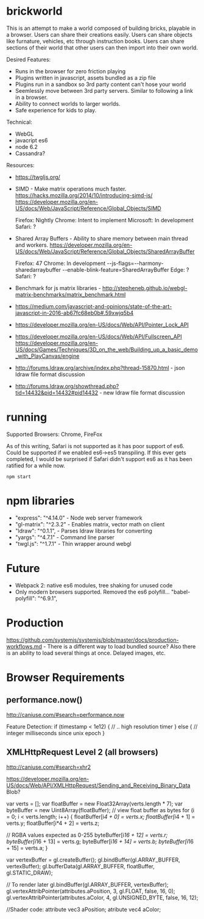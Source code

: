 brickworld
==============

This is an attempt to make a world composed of building bricks, playable in a browser. Users can share their creations easily.  Users can share objects like furnature, vehicles, etc through instruction books. Users can share sections of their world that other users can then import into their own world.

Desired Features:

* Runs in the browser for zero friction playing
* Plugins written in javascript, assets bundled as a zip file
* Plugins run in a sandbox so 3rd party content can't hose your world
* Seemlessly move between 3rd party servers.  Similar to following a link in a browser.
* Ability to connect worlds to larger worlds.
* Safe experience for kids to play.

Technical:

* WebGL
* javacript es6
* node 6.2
* Cassandra?

Resources:

* https://twgljs.org/

* SIMD - Make matrix operations much faster.
    https://hacks.mozilla.org/2014/10/introducing-simd-js/
    https://developer.mozilla.org/en-US/docs/Web/JavaScript/Reference/Global_Objects/SIMD

    Firefox: Nightly
    Chrome: Intent to implement
    Microsoft: In development
    Safari: ?

* Shared Array Buffers - Ability to share memory between main thread and workers. https://developer.mozilla.org/en-US/docs/Web/JavaScript/Reference/Global_Objects/SharedArrayBuffer

    Firefox: 47
    Chrome: In development  --js-flags=--harmony-sharedarraybuffer --enable-blink-feature=SharedArrayBuffer
    Edge: ?
    Safari: ?

* Benchmark for js matrix libraries - http://stepheneb.github.io/webgl-matrix-benchmarks/matrix_benchmark.html

* https://medium.com/javascript-and-opinions/state-of-the-art-javascript-in-2016-ab67fc68eb0b#.59xwjq5b4
* https://developer.mozilla.org/en-US/docs/Web/API/Pointer_Lock_API
* https://developer.mozilla.org/en-US/docs/Web/API/Fullscreen_API
https://developer.mozilla.org/en-US/docs/Games/Techniques/3D_on_the_web/Building_up_a_basic_demo_with_PlayCanvas/engine

* http://forums.ldraw.org/archive/index.php?thread-15870.html - json ldraw file format discussion
* http://forums.ldraw.org/showthread.php?tid=14432&pid=14432#pid14432 - new ldraw file format discussion




# running


Supported Browsers: Chrome, FireFox

As of this writing, Safari is not supported as it has poor support of es6. Could be supported if we enabled es6->es5 transpiling. If this ever gets completed, I would be surprised if Safari didn't support es6 as it has been ratified for a while now.

    npm start


# npm libraries


  * "express": "^4.14.0" - Node web server framework
  * "gl-matrix": "^2.3.2" - Enables matrix, vector math on client
  * "ldraw": "^0.1.1", - Parses ldraw libraries for converting
  * "yargs": "^4.7.1" - Command line parser
  * "twgl.js": "^1.7.1" - Thin wrapper around webgl




# Future

* Webpack 2: native es6 modules, tree shaking for unused code
* Only modern browsers supported. Removed the es6 polyfill...  "babel-polyfill": "^6.9.1",

# Production

https://github.com/systemjs/systemjs/blob/master/docs/production-workflows.md - There is a different way to load bundled source?  Also there is an ability to load several things at once. Delayed images, etc.


# Browser Requirements

## performance.now()   
http://caniuse.com/#search=performance.now

Feature Detection:
if (timestamp < 1e12) {
  // .. high resolution timer
} else {
  // integer milliseconds since unix epoch
}


## XMLHttpRequest Level 2 (all browsers)
http://caniuse.com/#search=xhr2

https://developer.mozilla.org/en-US/docs/Web/API/XMLHttpRequest/Sending_and_Receiving_Binary_Data
 Blob?

var verts = [];
var floatBuffer = new Float32Array(verts.length * 7);
var byteBuffer = new Uint8Array(floatBuffer); // view float buffer as bytes
for (i = 0; i < verts.length; i++) {
  floatBuffer[i*4 + 0] = verts.x;
  floatBuffer[i*4 + 1] = verts.y;
  floatBuffer[i*4 + 2] = verts.z;

  // RGBA values expected as 0-255
  byteBuffer[i*16 + 12] = verts.r;
  byteBuffer[i*16 + 13] = verts.g;
  byteBuffer[i*16 + 14] = verts.b;
  byteBuffer[i*16 + 15] = verts.a;
}

var vertexBuffer = gl.createBuffer();
gl.bindBuffer(gl.ARRAY_BUFFER, vertexBuffer);
gl.bufferData(gl.ARRAY_BUFFER, floatBuffer, gl.STATIC_DRAW);


// To render later
gl.bindBuffer(gl.ARRAY_BUFFER, vertexBuffer);
gl.vertexAttribPointer(attributes.aPosition, 3, gl.FLOAT, false, 16, 0);
gl.vertexAttribPointer(attributes.aColor, 4, gl.UNSIGNED_BYTE, false, 16, 12);

//Shader code:
attribute vec3 aPosition;
atribute vec4 aColor;
